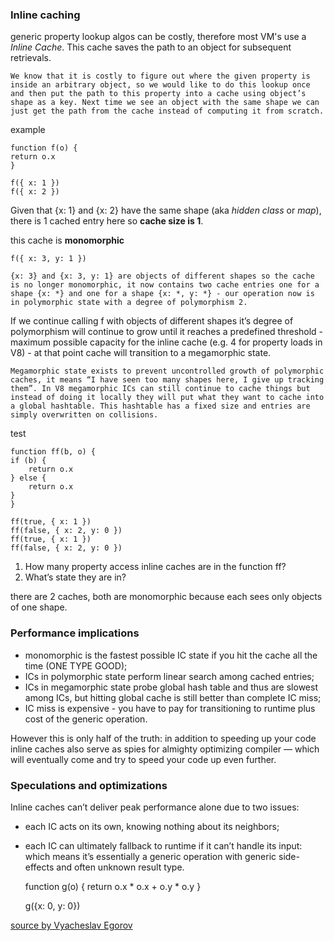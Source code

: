 ### Inline caching

generic property lookup algos can be costly, therefore most VM's use a *Inline Cache*. This cache saves the path to an object for subsequent retrievals. 


    We know that it is costly to figure out where the given property is inside an arbitrary object, so we would like to do this lookup once and then put the path to this property into a cache using object’s shape as a key. Next time we see an object with the same shape we can just get the path from the cache instead of computing it from scratch.

example

    function f(o) {
    return o.x
    }

    f({ x: 1 })
    f({ x: 2 })

Given that {x: 1} and {x: 2} have the same shape (aka _hidden class_ or _map_), there is 1 cached entry here so **cache size is 1**.

this cache is **monomorphic**


    f({ x: 3, y: 1 })

    {x: 3} and {x: 3, y: 1} are objects of different shapes so the cache is no longer monomorphic, it now contains two cache entries one for a shape {x: *} and one for a shape {x: *, y: *} - our operation now is in polymorphic state with a degree of polymorphism 2.

If we continue calling f with objects of different shapes it’s degree of polymorphism will continue to grow until it reaches a predefined threshold - maximum possible capacity for the inline cache (e.g. 4 for property loads in V8) - at that point cache will transition to a megamorphic state.

    Megamorphic state exists to prevent uncontrolled growth of polymorphic caches, it means “I have seen too many shapes here, I give up tracking them”. In V8 megamorphic ICs can still continue to cache things but instead of doing it locally they will put what they want to cache into a global hashtable. This hashtable has a fixed size and entries are simply overwritten on collisions.

test

    function ff(b, o) {
    if (b) {
        return o.x
    } else {
        return o.x
    }
    }

    ff(true, { x: 1 })
    ff(false, { x: 2, y: 0 })
    ff(true, { x: 1 })
    ff(false, { x: 2, y: 0 })

1. How many property access inline caches are in the function ff?
2. What’s state they are in?

there are 2 caches, both are monomorphic because each sees only objects of one shape.

### Performance implications

* monomorphic is the fastest possible IC state if you hit the cache all the time (ONE TYPE GOOD);
* ICs in polymorphic state perform linear search among cached entries;
* ICs in megamorphic state probe global hash table and thus are slowest among ICs, but hitting global cache is still better than complete IC miss;
* IC miss is expensive - you have to pay for transitioning to runtime plus cost of the generic operation.


However this is only half of the truth: in addition to speeding up your code inline caches also serve as spies for almighty optimizing compiler — which will eventually come and try to speed your code up even further.

### Speculations and optimizations

Inline caches can’t deliver peak performance alone due to two issues:

* each IC acts on its own, knowing nothing about its neighbors;
* each IC can ultimately fallback to runtime if it can’t handle its input: which means it’s essentially a generic operation with generic side-effects and often unknown result type.

    function g(o) {
        return o.x * o.x + o.y * o.y
    }

    g({x: 0, y: 0})


[source by Vyacheslav Egorov](http://mrale.ph/blog/2015/01/11/whats-up-with-monomorphism.html)